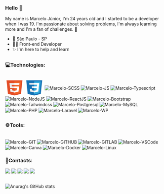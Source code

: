 ### Hello 👋

My name is Marcelo Júnior, I'm 24 years old and I started to be a developer when I was 19.
I'm passionate about solving problems, I'm always learning more and I'm a fan of challenges. 🚀

- 📌 São Paulo - SP
- 👨‍💻 Front-end Developer
- ✨ I'm here to help and learn

##
  
### 💻Technologies:  
<div style="display: inline_block"><br>
  <img align="center" alt="Marcelo-HTML" height="50" width="60" src="https://raw.githubusercontent.com/devicons/devicon/master/icons/html5/html5-original.svg">
  <img align="center" alt="Marcelo-CSS" height="50" width="60" src="https://raw.githubusercontent.com/devicons/devicon/master/icons/css3/css3-original.svg">
  <img align="center" alt="Marcelo-SCSS" height="50" width="60" src="https://cdn.jsdelivr.net/gh/devicons/devicon/icons/sass/sass-original.svg" />
  <img align="center" alt="Marcelo-JS" height="50" width="60" src="https://cdn.jsdelivr.net/gh/devicons/devicon/icons/javascript/javascript-original.svg" />
  <img align="center" alt="Marcelo-Typescript" height="50" width="60" src="https://cdn.jsdelivr.net/gh/devicons/devicon/icons/typescript/typescript-original.svg" />
  <img align="center" alt="Marcelo-NodeJS" height="50" width="60" src="https://cdn.jsdelivr.net/gh/devicons/devicon/icons/nodejs/nodejs-plain.svg" />
  <img align="center" alt="Marcelo-ReactJS" height="50" width="60" src="https://cdn.jsdelivr.net/gh/devicons/devicon/icons/react/react-original-wordmark.svg" />
  <img align="center" alt="Marcelo-Bootstrap" height="50" width="60" src="https://cdn.jsdelivr.net/gh/devicons/devicon/icons/bootstrap/bootstrap-plain.svg" />
  <img align="center" alt="Marcelo-Tailwindcss" height="50" width="60" src="https://cdn.jsdelivr.net/gh/devicons/devicon/icons/tailwindcss/tailwindcss-original-wordmark.svg" />
  <img align="center" alt="Marcelo-Postgresql" height="50" width="60" src="https://cdn.jsdelivr.net/gh/devicons/devicon/icons/postgresql/postgresql-original-wordmark.svg" />
  <img align="center" alt="Marcelo-MySQL" height="50" width="60" src="https://cdn.jsdelivr.net/gh/devicons/devicon/icons/mysql/mysql-original-wordmark.svg" />  
  <img align="center" alt="Marcelo-PHP" height="50" width="60" src="https://cdn.jsdelivr.net/gh/devicons/devicon/icons/php/php-original.svg" />
  <img align="center" alt="Marcelo-Laravel" height="50" width="60" src="https://cdn.jsdelivr.net/gh/devicons/devicon/icons/laravel/laravel-plain-wordmark.svg" />
  <img align="center" alt="Marcelo-WP" height="50" width="60" src="https://cdn.jsdelivr.net/gh/devicons/devicon/icons/wordpress/wordpress-original.svg" />
</div>

##

### ⚙️Tools:  
<div style="display: inline_block"><br>
  <img align="center" alt="Marcelo-GIT" height="50" width="60" src="https://cdn.jsdelivr.net/gh/devicons/devicon/icons/git/git-original.svg" />  
  <img align="center" alt="Marcelo-GITHUB" height="50" width="60" src="https://cdn.jsdelivr.net/gh/devicons/devicon/icons/github/github-original.svg" />
  <img align="center" alt="Marcelo-GITLAB" height="50" width="60"  src="https://cdn.jsdelivr.net/gh/devicons/devicon/icons/gitlab/gitlab-original-wordmark.svg" />
  <img align="center" alt="Marcelo-VSCode" height="50" width="60" src="https://cdn.jsdelivr.net/gh/devicons/devicon/icons/vscode/vscode-original-wordmark.svg" />
  <img align="center" alt="Marcelo-Canva" height="50" width="60" src="https://cdn.jsdelivr.net/gh/devicons/devicon/icons/canva/canva-original.svg" />
  <img align="center" alt="Marcelo-Docker" height="50" width="60" src="https://cdn.jsdelivr.net/gh/devicons/devicon/icons/docker/docker-original-wordmark.svg" />
  <img align="center" alt="Marcelo-Linux" height="50" width="60" src="https://cdn.jsdelivr.net/gh/devicons/devicon/icons/linux/linux-original.svg" />

### 📱Contacts: 
<div> 
  <a href="https://instagram.com/marcelojjunior_" target="_blank"><img src="https://img.shields.io/badge/-Instagram-%23E4405F?style=for-the-badge&logo=instagram&logoColor=white" target="_blank"></a>
  <a href="https://wa.me/5599988235254" target="_blank"><img src="https://img.shields.io/badge/WhatsApp-25D366?style=for-the-badge&logo=whatsapp&logoColor=white"></a>
  <a href="https://www.linkedin.com/in/marcelojjunior/" target="_blank"><img src="https://img.shields.io/badge/-LinkedIn-%230077B5?style=for-the-badge&logo=linkedin&logoColor=white" target="_blank"></a>
  <a href="https://t.me/marrcelojjunior" target="_blank"><img src="https://img.shields.io/badge/Telegram-2CA5E0?style=for-the-badge&logo=telegram&logoColor=white" target="_blank"></a>
  <a href = "mailto:marcelojjunior@gmail.com"><img src="https://img.shields.io/badge/-Gmail-%23333?style=for-the-badge&logo=gmail&logoColor=white" target="_blank"></a>
  
 
</div>

##
![Anurag's GitHub stats](https://github-readme-stats.vercel.app/api?username=marcelojjunior&show_icons=true&theme=dark)  


